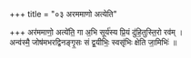 +++
title = "०३ अरममाणो अत्येति"

+++
अर॑ममाणो॒ अत्ये॑ति॒ गा अ॒भि सूर्य॑स्य प्रि॒यं दु॑हि॒तुस्ति॒रो रव॑म् ।  
अन्व॑स्मै॒ जोष॑मभरद्विनङ्गृ॒सः सं द्व॒यीभिः॒ स्वसृ॑भिः क्षेति जा॒मिभिः॑ ॥